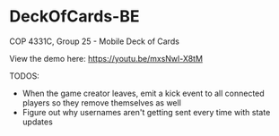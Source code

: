 # DeckOfCards-BE

COP 4331C, Group 25 - Mobile Deck of Cards

View the demo here: https://youtu.be/mxsNwl-X8tM

TODOS:
-   When the game creator leaves, emit a kick event to all connected players so they remove themselves as well
-   Figure out why usernames aren't getting sent every time with state updates
